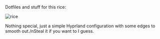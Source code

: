 Dotfiles and stuff for this rice:

![rice](https://github.com/geesemain7/dotfiles/assets/128736368/764858cc-123d-4476-a59a-5639ce80183f)

Nothing special, just a simple Hyprland configuration with some edges to smooth out./nSteal it if you want to I guess.

